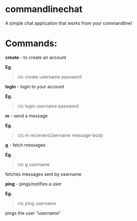 # commandlinechat

A simple chat application that works from your commandline!

# Commands:

**create** - to create an account

**Eg.**

> clc create username password

**login** - login to your account

**Eg.** 

> clc login username password

**m** - send a message

**Eg.**

> clc m recieversUsername message-body

**g** - fetch messages

**Eg.**

> clc g username

fetches messages sent by username

**ping** - pings/notifies a user

**Eg.**

> clc ping username

pings the user "username"

